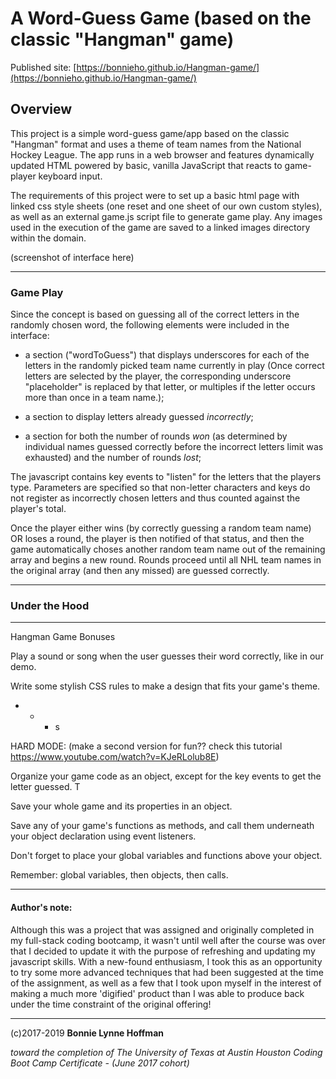 # A Word-Guess Game (based on the classic "Hangman" game)

Published site: [https://bonnieho.github.io/Hangman-game/](https://bonnieho.github.io/Hangman-game/)

## Overview

This project is a simple word-guess game/app based on the classic "Hangman" format and uses a theme of team names from the National Hockey League. The app runs in a web browser and features dynamically updated HTML powered by basic, vanilla JavaScript that reacts to game-player keyboard input.

The requirements of this project were to set up a basic html page with linked css style sheets (one reset and one sheet of our own custom styles), as well as an external game.js script file to generate game play. Any images used in the execution of the game are saved to a linked images directory within the domain.

(screenshot of interface here)

- - -

### Game Play

Since the concept is based on guessing all of the correct letters in the randomly chosen word, the following elements were included in the interface:

* a section ("wordToGuess") that displays underscores for each of the letters in the randomly picked team name currently in play (Once correct letters are selected by the player, the corresponding underscore "placeholder" is replaced by that letter, or multiples if the letter occurs more than once in a team name.);

* a section to display letters already guessed *incorrectly*;

* a section for both the number of rounds *won* (as determined by individual names guessed correctly before the incorrect letters limit was exhausted) and the number of rounds *lost*;

The javascript contains key events to "listen" for the letters that the players type. Parameters are specified so that non-letter characters and keys do not register as incorrectly chosen letters and thus counted against the player's total.

Once the player either wins (by correctly guessing a random team name) OR loses a round, the player is then notified of that status, and then the game automatically choses another random team name out of the remaining array and begins a new round. Rounds proceed until all NHL team names in the original array (and then any missed) are guessed correctly.


- - -

### Under the Hood

- - - 

Hangman Game Bonuses

Play a sound or song when the user guesses their word correctly, like in our demo.

Write some stylish CSS rules to make a design that fits your game's theme.

- - - s

HARD MODE: (make a second version for fun??  check this tutorial https://www.youtube.com/watch?v=KJeRLolub8E)

Organize your game code as an object, except for the key events to get the letter guessed. T

Save your whole game and its properties in an object.

Save any of your game's functions as methods, and call them underneath your object declaration using event listeners.

Don't forget to place your global variables and functions above your object.

Remember: global variables, then objects, then calls.

- - -

#### Author's note:

Although this was a project that was assigned and originally completed in my full-stack coding bootcamp, it wasn't until well after the course was over that I decided to update it with the purpose of refreshing and updating my javascript skills. With a new-found enthusiasm, I took this as an opportunity to try some more advanced techniques that had been suggested at the time of the assignment, as well as a few that I took upon myself in the interest of making a much more 'digified' product than I was able to produce back under the time constraint of the original offering!


- - - 


(c)2017-2019 __Bonnie Lynne Hoffman__ 

*toward the completion of The University of Texas at Austin Houston Coding Boot Camp Certificate - (June 2017 cohort)*




